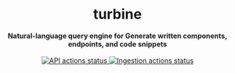 <h1 align="center">turbine</h1>
<div align="center">
 <strong>
   Natural-language query engine for Generate written components, endpoints, and code snippets
 </strong>
</div>

<br />

<div align="center">
  <!-- API Actions -->
  <a href="https://github.com/GenerateNU/turbine/actions/workflows/api.yml">
    <img src="https://github.com/GenerateNU/turbine/actions/workflows/api.yml/badge.svg"
      alt="API actions status" />
  </a>
  <!-- Ingestion Actions -->
  <a href="https://github.com/GenerateNU/turbine/actions/workflows/ingestion.yml">
    <img src="https://github.com/GenerateNU/turbine/actions/workflows/ingestion.yml/badge.svg"
      alt="Ingestion actions status" />
  </a>
</div>
